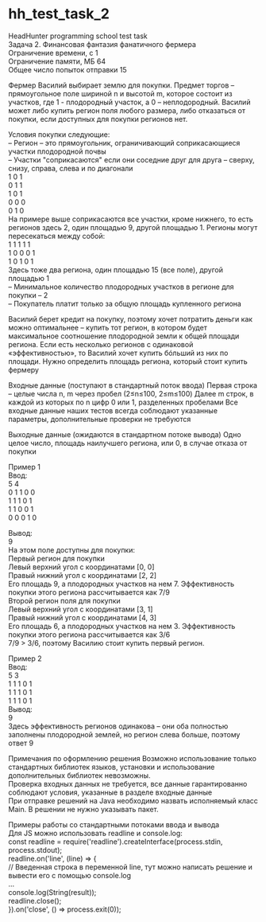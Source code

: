 # hh_test_task_2
HeadHunter programming school test task  
Задача 2. Финансовая фантазия фанатичного фермера  
Ограничение времени, с	1  
Ограничение памяти, МБ	64  
Общее число попыток отправки	15  

Фермер Василий выбирает землю для покупки. Предмет торгов – прямоугольное поле шириной n и высотой m, которое состоит из участков, где 1 - плодородный участок, а 0 – неплодородный. Василий может либо купить регион поля любого размера, либо отказаться от покупки, если доступных для покупки регионов нет.  


Условия покупки следующие:  
– Регион – это прямоугольник, ограничивающий соприкасающиеся участки плодородной почвы  
– Участки "соприкасаются" если они соседние друг для друга – сверху, снизу, справа, слева и по диагонали  
  1 0 1  
  0 1 1  
  1 0 1  
  0 0 0  
  0 1 0  
На примере выше соприкасаются все участки, кроме нижнего, то есть регионов здесь 2, один площадью 9, другой площадью 1. Регионы могут пересекаться между собой:  
	  1 1 1 1 1  
	  1 0 0 0 1  
	  1 0 1 0 1  
Здесь тоже два региона, один площадью 15 (все поле), другой площадью 1  
– Минимальное количество плодородных участков в регионе для покупки – 2  
– Покупатель платит только за общую площадь купленного региона  


Василий берет кредит на покупку, поэтому хочет потратить деньги как можно оптимальнее – купить тот регион, в котором будет максимальное соотношение плодородной земли к общей площади региона. Если есть несколько регионов с одинаковой «эффективностью», то Василий хочет купить бóльший из них по площади.
Нужно определить площадь региона, который стоит купить фермеру


Входные данные (поступают в стандартный поток ввода)
Первая строка – целые числа n, m через пробел (2≤n≤100, 2≤m≤100)
Далее m строк, в каждой из которых по n цифр 0 или 1, разделенных пробелами
Все входные данные наших тестов всегда соблюдают указанные параметры, дополнительные проверки не требуются


Выходные данные (ожидаются в стандартном потоке вывода)
Одно целое число, площадь наилучшего региона, или 0, в случае отказа от покупки


Пример 1  
Ввод:  
5 4  
0 1 1 0 0  
1 1 1 0 1  
1 1 0 0 1  
0 0 0 1 0  


Вывод:  
9  
На этом поле доступны для покупки:  
Первый регион для покупки  
	Левый верхний угол с координатами [0, 0]  
	Правый нижний угол с координатами [2, 2]  
Его площадь 9, а плодородных участков на нем 7. Эффективность покупки этого региона рассчитывается как 7/9  
Второй регион поля для покупки  
	Левый верхний угол с координатами [3, 1]  
	Правый нижний угол с координатами [4, 3]  
Его площадь 6, а плодородных участков на нем 3. Эффективность покупки этого региона рассчитывается как 3/6  
7/9 > 3/6, поэтому Василию стоит купить первый регион.  


Пример 2  
Ввод:  
5 3  
1 1 1 0 1  
1 1 1 0 1  
1 1 1 0 1  
Вывод:  
9  
Здесь эффективность регионов одинакова – они оба полностью заполнены плодородной землей, но регион слева больше, поэтому ответ 9  

Примечания по оформлению решения
Возможно использование только стандартных библиотек языков, установки и использование дополнительных библиотек невозможны.  
Проверка входных данных не требуется, все данные гарантированно соблюдают условия, указанные в разделе входные данные  
При отправке решений на Java необходимо назвать исполняемый класс Main. В решении не нужно указывать пакет.  


Примеры работы со стандартными потоками ввода и вывода  
Для JS можно использовать readline и console.log:  
const readline = require('readline').createInterface(process.stdin, process.stdout);  
readline.on('line', (line) => {  
    // Введенная строка в переменной line, тут можно написать решение и вывести его с помощью console.log  
    ...  
    console.log(String(result));  
    readline.close();  
}).on('close', () => process.exit(0));  
